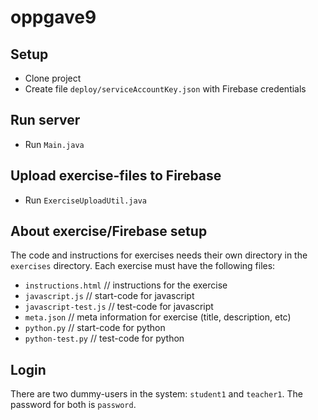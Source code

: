 # oppgave9

## Setup
* Clone project 
* Create file `deploy/serviceAccountKey.json` with Firebase credentials

## Run server

* Run `Main.java`

## Upload exercise-files to Firebase

* Run `ExerciseUploadUtil.java`

## About exercise/Firebase setup

The code and instructions for exercises needs their own directory in the `exercises` directory.
Each exercise must have the following files: 

* `instructions.html` // instructions for the exercise
* `javascript.js` // start-code for javascript
* `javascript-test.js` // test-code for javascript
* `meta.json` // meta information for exercise (title, description, etc)
* `python.py` // start-code for python
* `python-test.py` // test-code for python

## Login
There are two dummy-users in the system: `student1` and `teacher1`. The password for both is `password`.
